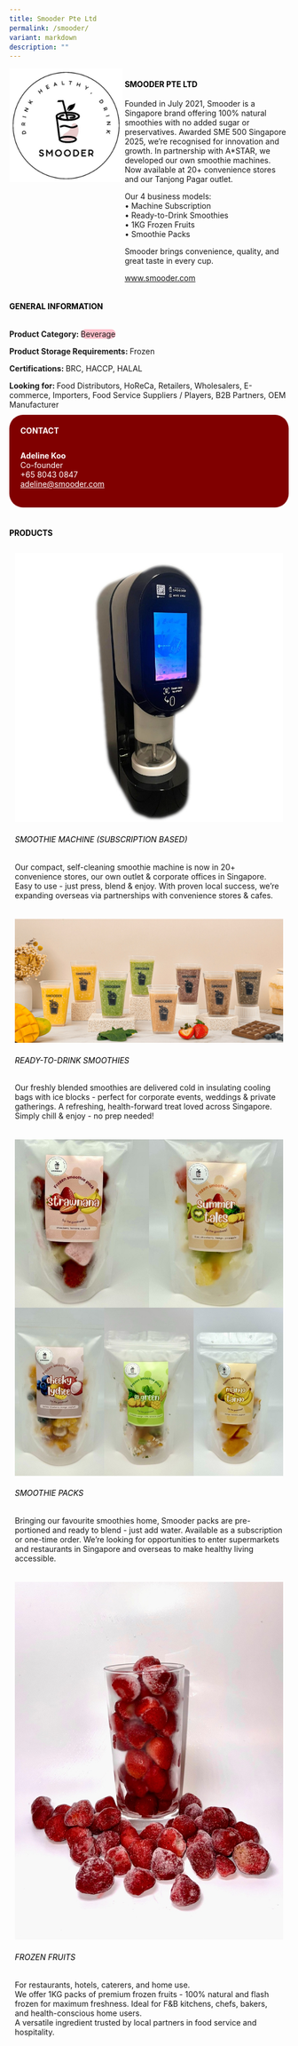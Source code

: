 ```yaml
---
title: Smooder Pte Ltd
permalink: /smooder/
variant: markdown
description: ""
---
```

<div class="flex-paragraph">
	<div style="display: flex; flex-wrap: wrap;" class="flex-container">
		<div style="flex: 1 1 40%; display: block;" class="card sgds">
			<img src="/images/Smooder/smooder_logo.png">
		</div>
		<div style="flex: 1 1 58%; display: block; margin-left: 3px" class="card-sgds">
			<h4 style="text-transform: uppercase; color: black;"><b>Smooder Pte Ltd</b></h4>
			<p>Founded in July 2021, Smooder is a Singapore brand offering 100% natural smoothies with no added sugar or preservatives. Awarded SME 500 Singapore 2025, we’re recognised for innovation and growth. In partnership with A*STAR, we developed our own smoothie machines. Now available at 20+ convenience stores and our Tanjong Pagar outlet.</p>
			<p>Our 4 business models:<br>• Machine Subscription<br>• Ready-to-Drink Smoothies <br>• 1KG Frozen Fruits<br>• Smoothie Packs</p>
			<p>Smooder brings convenience, quality, and great taste in every cup.</p>
			<p><a target="_blank" href="https://www.smooder.com">www.smooder.com</a></p>
		</div>
	</div>
</div>

<h4 style="text-transform: uppercase; color: black;">
	<b>General Information</b>
</h4>
<div style="display: flex; flex-wrap: wrap;" class="flex-container">
	<div style="flex: 1 1 65%; display: block; align-self: stretch" class="card sgds">
		<div class="flex-paragraph">
			<p>
				<b>Product Category: </b>
				<span style="background-color: pink; border-radius: 10px;">Beverage</span>
			</p>
			<p>
				<b>Product Storage Requirements: </b>Frozen
			</p>
			<p>
				<b>Certifications: </b>BRC, HACCP, HALAL
			</p>
			<p style="margin-bottom: 10px;">
				<b>Looking for: </b>Food Distributors, HoReCa, Retailers, Wholesalers, E-commerce, Importers, Food Service Suppliers / Players, B2B Partners, OEM Manufacturer
			</p>
		</div>
	</div>
	<div style="flex: 1 1 35%; padding: 10px; display: block; background-color: maroon; border-radius: 25px; align-self: center;" class="card sgds">
		<h4 style="color: white; margin-top: 10px; margin-left: 10px;">CONTACT</h4>
		<div class="flex-paragraph">
			<p style="padding: 10px; color: white;">
				<b>Adeline Koo</b>
				<br>Co-founder<br>+65 8043 0847<br>
				<a style="color: white;" href="mailto:adeline@smooder.com">adeline@smooder.com</a>
			</p>
		</div>
	</div>
</div>
<br>
<h4 style="text-transform: uppercase; color: black;">
	<b>Products</b>
</h4>
<div style="display: flex; flex-wrap: wrap;">
	<div style="flex: 1 1 47%; margin: 10px; display: block;" class="card sgds">
		<div style="display: block;" class="flex-image">
			<img src="/images/Smooder/smooder_product_01.jpg">
		</div>
		<div class="flex-paragraph">
			<h6 style="text-transform: uppercase; color: black;">Smoothie Machine (Subscription Based)</h6>
			<p>Our compact, self-cleaning smoothie machine is now in 20+ convenience stores, our own outlet &amp; corporate offices in Singapore. Easy to use - just press, blend &amp; enjoy. With proven local success, we’re expanding overseas via partnerships with convenience stores &amp; cafes.</p>
		</div>
	</div>
	<div style="flex: 1 1 47%; margin: 10px; display: block;" class="card sgds">
		<div style="display: block;" class="flex-image">
			<img src="/images/Smooder/smooder_product_02.jpg">
		</div>
		<div class="flex-paragraph">
			<h6 style="text-transform: uppercase; color: black;">Ready-To-Drink Smoothies</h6>
			<p>Our freshly blended smoothies are delivered cold in insulating cooling bags with ice blocks - perfect for corporate events, weddings &amp; private gatherings. A refreshing, health-forward treat loved across Singapore. Simply chill &amp; enjoy - no prep needed!</p>
		</div>
	</div>
	<div style="flex: 1 1 47%; margin: 10px; display: block;" class="card sgds">
		<div style="display: block;" class="flex-image">
			<img src="/images/Smooder/smooder_product_03.jpg">
		</div>
		<div class="flex-paragraph">
			<h6 style="text-transform: uppercase; color: black;">Smoothie Packs</h6>
			<p>Bringing our favourite smoothies home, Smooder packs are pre-portioned and ready to blend - just add water. Available as a subscription or one-time order. We’re looking for opportunities to enter supermarkets and restaurants in Singapore and overseas to make healthy living accessible.</p>
		</div>
	</div>
	<div style="flex: 1 1 47%; margin: 10px; display: block;" class="card sgds">
		<div style="display: block;" class="flex-image">
			<img src="/images/Smooder/smooder_product_04.jpg">
		</div>
		<div class="flex-paragraph">
			<h6 style="text-transform: uppercase; color: black;">Frozen Fruits</h6>
			<p>For restaurants, hotels, caterers, and home use.<br>We offer 1KG packs of premium frozen fruits - 100% natural and flash frozen for maximum freshness. Ideal for F&amp;B kitchens, chefs, bakers, and health-conscious home users.<br>A versatile ingredient trusted by local partners in food service and hospitality.</p>
		</div>
	</div>
</div>